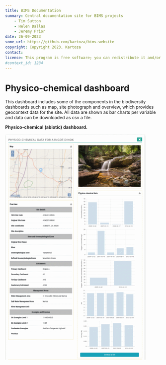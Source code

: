 ```yaml
---
title: BIMS Documentation
summary: Central documentation site for BIMS projects
    - Tim Sutton
    - Helen Dallas
    - Jeremy Prior
date: 26-09-2023
some_url: https://github.com/kartoza/bims-website
copyright: Copyright 2023, Kartoza
contact: 
license: This program is free software; you can redistribute it and/or modify it under the terms of the GNU Affero General Public License as published by the Free Software Foundation; either version 3 of the License, or (at your option) any later version.
#context_id: 1234
---
```


# Physico-chemical dashboard

This dashboard includes some of the components in the biodiversity dashboards such as map, site photograph and overview, which provides geocontext data for the site. All data are shown as bar charts per variable and data can be downloaded as csv a file.

**Physico-chemical (abiotic) dashboard.**

![Physico-chemical 1](img/physico-chemical-1.png)
